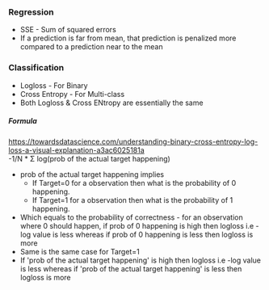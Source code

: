 
### Regression
* SSE - Sum of squared errors
* If a prediction is far from mean, that prediction is penalized more compared to a prediction near to the mean

### Classification
* Logloss - For Binary
* Cross Entropy - For Multi-class
* Both Logloss & Cross ENtropy are essentially the same

##### Formula
https://towardsdatascience.com/understanding-binary-cross-entropy-log-loss-a-visual-explanation-a3ac6025181a </br>
-1/N * Σ log(prob of the actual target happening) </br>
* prob of the actual target happening implies 
  * If Target=0 for a observation then what is the probability of 0 happening. 
  * If Target=1 for a observation then what is the probability of 1 happening.
* Which equals to the probability of correctness - for an observation where 0 should happen, if prob of 0 happening is high then logloss i.e -log value is less whereas if prob of 0 happening is less then logloss is more
* Same is the same case for Target=1
* If 'prob of the actual target happening' is high then logloss i.e -log value is less whereas if 'prob of the actual target happening' is less then logloss is more





